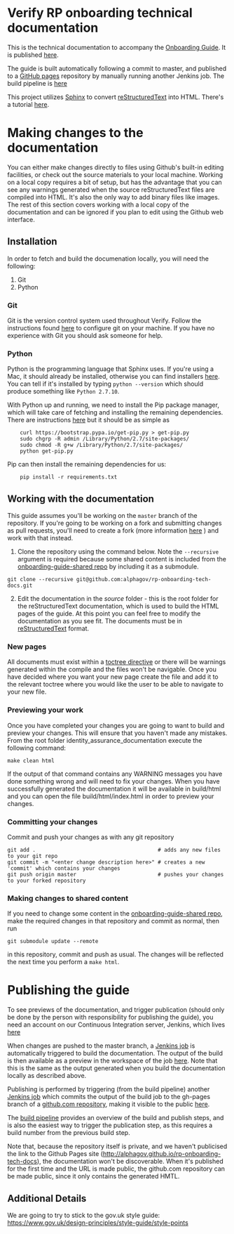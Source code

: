 Verify RP onboarding technical documentation
=

This is the technical documentation to accompany the [Onboarding Guide](http://alphagov.github.io/identity-assurance-documentation/).  It is published [here](http://alphagov.github.io/rp-onboarding-tech-docs/).

The guide is built automatically following a commit to master, and published to a [GitHub pages](https://pages.github.com/) repository by manually running another Jenkins job.  The build pipeline is [here](https://build.ida.digital.cabinet-office.gov.uk/view/rp-onboarding-tech-docs-pipeline)

This project utilizes [Sphinx](http://sphinx-doc.org/ "sphinx-doc") to convert [reStructuredText](http://docutils.sourceforge.net/rst.html) into HTML. There's a tutorial [here](http://sphinx-doc.org/tutorial.html).

# Making changes to the documentation

You can either make changes directly to files using Github's built-in editing facilities, or check out the source materials to your local machine.  Working on a local copy requires a bit of setup, but has the advantage that you can see any warnings generated when the source reStructuredText files are compiled into HTML.  It's also the only way to add binary files like images.  The rest of this section covers working with a local copy of the documentation and can be ignored if you plan to edit using the Github web interface.

## Installation

In order to fetch and build the documenation locally, you will need the following:

1. Git
1. Python

### Git

Git is the version control system used throughout Verify. Follow the instructions found [here](https://help.github.com/articles/set-up-git) to configure git on your machine. If you have no experience with Git you should ask someone for help.

### Python

Python is the programming language that Sphinx uses.  If you're using a Mac, it should already be installed, otherwise you can find installers [here](https://www.python.org/downloads/).  You can tell if it's installed by typing `python --version` which should produce something like `Python 2.7.10`.  

With Python up and running, we need to install the Pip package manager, which will take care of fetching and installing the remaining dependencies.  There are instructions [here](http://pip.readthedocs.org/en/stable/installing/) but it should be as simple as

```
    curl https://bootstrap.pypa.io/get-pip.py > get-pip.py
    sudo chgrp -R admin /Library/Python/2.7/site-packages/
    sudo chmod -R g+w /Library/Python/2.7/site-packages/
    python get-pip.py
```

Pip can then install the remaining dependencies for us:

```
    pip install -r requirements.txt
```

## Working with the documentation

This guide assumes you'll be working on the `master` branch of the repository.  If you're going to be working on a fork and submitting changes as pull requests, you'll need to create a fork (more information [here](https://help.github.com/articles/fork-a-repo) ) and work with that instead.

 1. Clone the repository using the command below.  Note the `--recursive` argument is required because some shared content is included from the [onboarding-guide-shared repo](https://github.gds/gds/onboarding-guide-shared) by including it as a submodule.
```
git clone --recursive git@github.com:alphagov/rp-onboarding-tech-docs.git
```
 2. Edit the documentation in the _source_ folder - this is the root folder for the reStructuredText documentation, which is used to build the HTML pages of the guide.  At this point you can feel free to modify the documentation as you see fit.  The documents must be in [reStructuredText](http://sphinx-doc.org/rest.html#rst-primer) format.

### New pages

All documents must exist within a [toctree directive](http://sphinx-doc.org/markup/toctree.html) or there will be warnings generated within the compile and the files won't be navigable.  Once you have decided where you want your new page create the file and add it to the relevant toctree where you would like the user to be able to navigate to your new file.

### Previewing your work

Once you have completed your changes you are going to want to build and preview your changes. This will ensure that you haven't made any mistakes. From the root folder identity\_assurance\_documentation execute the following command:

```
make clean html
```

If the output of that command contains any WARNING messages you have done something wrong and will need to fix your changes. When you have successfully generated the documentation it will be available in build/html and you can open the file build/html/index.html in order to preview your changes.

### Committing your changes

Commit and push your changes as with any git repository

```
git add .                                       # adds any new files to your git repo
git commit -m "<enter change description here>" # creates a new 'commit' which contains your changes
git push origin master                          # pushes your changes to your forked repository
```

### Making changes to shared content

If you need to change some content in the [onboarding-guide-shared repo](https://github.gds/gds/onboarding-guide-shared), make the required changes in that repository and commit as normal, then run

`git submodule update --remote`

in this repository, commit and push as usual.  The changes will be reflected the next time you perform a `make html`.

# Publishing the guide

To see previews of the documentation, and trigger publication (should only be done by the person with responsibility for publishing the guide), you need an account on our Continuous Integration server, Jenkins, which lives [here](https://build.ida.digital.cabinet-office.gov.uk/)

When changes are pushed to the master branch, a [Jenkins job](https://build.ida.digital.cabinet-office.gov.uk/job/rp-onboarding-tech-docs-build/) is automatically triggered to build the documentation.  The output of the build is then available as a preview in the workspace of the job [here](https://build.ida.digital.cabinet-office.gov.uk/job/rp-onboarding-tech-docs-build/ws/build/html/index.html).  Note that this is the same as the output generated when you build the documentation locally as described above.

Publishing is performed by triggering (from the build pipeline) another [Jenkins job](https://build.ida.digital.cabinet-office.gov.uk/job/rp-onboarding-tech-docs-publish/) which commits the output of the build job to the gh-pages branch of a [github.com repository](https://github.com/alphagov/rp-onboarding-tech-docs), making it visible to the public [here](http://alphagov.github.io/rp-onboarding-tech-docs/).  

The [build pipeline](https://build.ida.digital.cabinet-office.gov.uk/view/rp-onboarding-tech-docs-pipeline) provides an overview of the build and publish steps, and is also the easiest way to trigger the publication step, as this requires a build number from the previous build step.

Note that, because the repository itself is private, and we haven't publicised the link to the Github Pages site (http://alphagov.github.io/rp-onboarding-tech-docs), the documentation won't be discoverable.  When it's published for the first time and the URL is made public, the github.com repository can be made public, since it only contains the generated HMTL.

## Additional Details

We are going to try to stick to the gov.uk style guide: https://www.gov.uk/design-principles/style-guide/style-points
